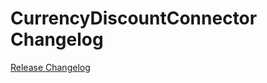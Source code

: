 # CurrencyDiscountConnector Changelog

[Release Changelog](https://github.com/spryker/CurrencyDiscountConnector/releases)
